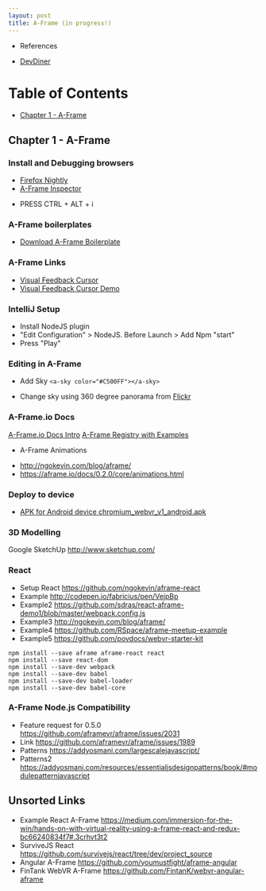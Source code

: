 ```yaml
---
layout: post
title: A-Frame (in progress!)
---
```


* References
- [DevDiner](https://devdiner.com/guides/virtual-reality-using-javascript-webvr)

# Table of Contents
  * [Chapter 1 - A-Frame](#chapter-1)

## Chapter 1 - A-Frame <a id="chapter-1"></a>

### Install and Debugging browsers
* [Firefox Nightly](https://nightly.mozilla.org/)
* [A-Frame Inspector](https://github.com/aframevr/aframe-inspector)
- PRESS CTRL + ALT + i

### A-Frame boilerplates
- [Download A-Frame Boilerplate](https://github.com/aframevr/aframe-boilerplate/archive/master.zip)

### A-Frame Links
- [Visual Feedback Cursor](https://aframe.io/docs/0.3.0/components/cursor.html#events)
- [Visual Feedback Cursor Demo](http://codepen.io/anon/pen/dpmpJP)

### IntelliJ Setup
- Install NodeJS plugin
- "Edit Configuration" > NodeJS. Before Launch > Add Npm "start"
- Press "Play"

### Editing in A-Frame
* Add Sky
`<a-sky color="#C500FF"></a-sky>`
- Change sky using 360 degree panorama from [Flickr](https://www.flickr.com/search/?text=equirectangular&license=4%2C5%2C9%2C10)

### A-Frame.io Docs
[A-Frame.io Docs Intro](https://aframe.io/docs/0.3.0/introduction/)
[A-Frame Registry with Examples](https://aframe.io/aframe-registry/)
* A-Frame Animations
- http://ngokevin.com/blog/aframe/
- https://aframe.io/docs/0.2.0/core/animations.html

### Deploy to device
- [APK for Android device chromium_webvr_v1_android.apk](https://drive.google.com/drive/folders/0BzudLt22BqGRbW9WTHMtOWMzNjQ)

### 3D Modelling
Google SketchUp http://www.sketchup.com/

### React

* Setup React https://github.com/ngokevin/aframe-react
* Example http://codepen.io/fabricius/pen/VejpBp
* Example2 https://github.com/sdras/react-aframe-demo1/blob/master/webpack.config.js
* Example3 http://ngokevin.com/blog/aframe/
* Example4 https://github.com/RSpace/aframe-meetup-example
* Example5 https://github.com/povdocs/webvr-starter-kit

```
npm install --save aframe aframe-react react
npm install --save react-dom
npm install --save-dev webpack  
npm install --save-dev babel  
npm install --save-dev babel-loader 
npm install --save-dev babel-core
```

### A-Frame Node.js Compatibility

* Feature request for 0.5.0 https://github.com/aframevr/aframe/issues/2031
* Link https://github.com/aframevr/aframe/issues/1989
* Patterns https://addyosmani.com/largescalejavascript/
* Patterns2 https://addyosmani.com/resources/essentialjsdesignpatterns/book/#modulepatternjavascript


## Unsorted Links

* Example React A-Frame https://medium.com/immersion-for-the-win/hands-on-with-virtual-reality-using-a-frame-react-and-redux-bc66240834f7#.3crhvt3t2
* SurviveJS React https://github.com/survivejs/react/tree/dev/project_source
* Angular A-Frame https://github.com/youmustfight/aframe-angular
* FinTank WebVR A-Frame https://github.com/FintanK/webvr-angular-aframe